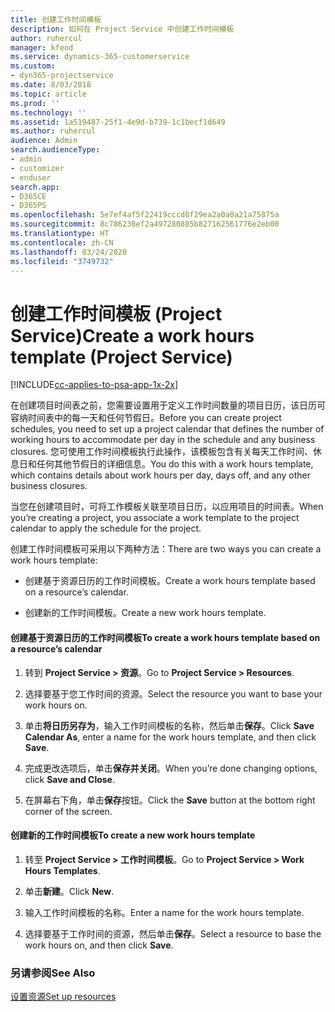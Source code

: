 ```yaml
---
title: 创建工作时间模板
description: 如何在 Project Service 中创建工作时间模板
author: ruhercul
manager: kfend
ms.service: dynamics-365-customerservice
ms.custom:
- dyn365-projectservice
ms.date: 8/03/2018
ms.topic: article
ms.prod: ''
ms.technology: ''
ms.assetid: 1a519487-25f1-4e9d-b739-1c1becf1d649
ms.author: ruhercul
audience: Admin
search.audienceType:
- admin
- customizer
- enduser
search.app:
- D365CE
- D365PS
ms.openlocfilehash: 5e7ef4af5f22419cccd8f29ea2a0a0a21a75875a
ms.sourcegitcommit: 8c786230ef2a497280885b827162561776e2eb00
ms.translationtype: HT
ms.contentlocale: zh-CN
ms.lasthandoff: 03/24/2020
ms.locfileid: "3749732"
---
```

# <a name="create-a-work-hours-template-project-service"></a><span data-ttu-id="2841c-103">创建工作时间模板 (Project Service)</span><span class="sxs-lookup"><span data-stu-id="2841c-103">Create a work hours template (Project Service)</span></span>

[!INCLUDE[cc-applies-to-psa-app-1x-2x](../includes/cc-applies-to-psa-app-1x-2x.md)]

<span data-ttu-id="2841c-104">在创建项目时间表之前，您需要设置用于定义工作时间数量的项目日历，该日历可容纳时间表中的每一天和任何节假日。</span><span class="sxs-lookup"><span data-stu-id="2841c-104">Before you can create project schedules, you need to set up a project calendar that defines the number of working hours to accommodate per day in the schedule and any business closures.</span></span> <span data-ttu-id="2841c-105">您可使用工作时间模板执行此操作，该模板包含有关每天工作时间、休息日和任何其他节假日的详细信息。</span><span class="sxs-lookup"><span data-stu-id="2841c-105">You do this with a work hours template, which contains details about work hours per day, days off, and any other business closures.</span></span>  
  
 <span data-ttu-id="2841c-106">当您在创建项目时，可将工作模板关联至项目日历，以应用项目的时间表。</span><span class="sxs-lookup"><span data-stu-id="2841c-106">When you’re creating a project, you associate a work template to the project calendar to apply the schedule for the project.</span></span>  
  
 <span data-ttu-id="2841c-107">创建工作时间模板可采用以下两种方法：</span><span class="sxs-lookup"><span data-stu-id="2841c-107">There are two ways you can create a work hours template:</span></span>  
  
-   <span data-ttu-id="2841c-108">创建基于资源日历的工作时间模板。</span><span class="sxs-lookup"><span data-stu-id="2841c-108">Create a work hours template based on a resource’s calendar.</span></span>  
  
-   <span data-ttu-id="2841c-109">创建新的工作时间模板。</span><span class="sxs-lookup"><span data-stu-id="2841c-109">Create a new work hours template.</span></span>  
  
#### <a name="to-create-a-work-hours-template-based-on-a-resources-calendar"></a><span data-ttu-id="2841c-110">创建基于资源日历的工作时间模板</span><span class="sxs-lookup"><span data-stu-id="2841c-110">To create a work hours template based on a resource’s calendar</span></span>  
  
1.  <span data-ttu-id="2841c-111">转到 **Project Service > 资源**。</span><span class="sxs-lookup"><span data-stu-id="2841c-111">Go to **Project Service > Resources**.</span></span>  
  
2.  <span data-ttu-id="2841c-112">选择要基于您工作时间的资源。</span><span class="sxs-lookup"><span data-stu-id="2841c-112">Select the resource you want to base your work hours on.</span></span>  
  
3.  <span data-ttu-id="2841c-113">单击**将日历另存为**，输入工作时间模板的名称，然后单击**保存**。</span><span class="sxs-lookup"><span data-stu-id="2841c-113">Click **Save Calendar As**, enter a name for the work hours template, and then click **Save**.</span></span>  
  
4.  <span data-ttu-id="2841c-114">完成更改选项后，单击**保存并关闭**。</span><span class="sxs-lookup"><span data-stu-id="2841c-114">When you’re done changing options, click **Save and Close**.</span></span>  
  
5.  <span data-ttu-id="2841c-115">在屏幕右下角，单击**保存**按钮。</span><span class="sxs-lookup"><span data-stu-id="2841c-115">Click the **Save** button at the bottom right corner of the screen.</span></span>  
  
#### <a name="to-create-a-new-work-hours-template"></a><span data-ttu-id="2841c-116">创建新的工作时间模板</span><span class="sxs-lookup"><span data-stu-id="2841c-116">To create a new work hours template</span></span>  
  
1.  <span data-ttu-id="2841c-117">转至 **Project Service > 工作时间模板**。</span><span class="sxs-lookup"><span data-stu-id="2841c-117">Go to **Project Service > Work Hours Templates**.</span></span>  
  
2.  <span data-ttu-id="2841c-118">单击**新建**。</span><span class="sxs-lookup"><span data-stu-id="2841c-118">Click **New**.</span></span>  
  
3.  <span data-ttu-id="2841c-119">输入工作时间模板的名称。</span><span class="sxs-lookup"><span data-stu-id="2841c-119">Enter a name for the work hours template.</span></span>  
  
4.  <span data-ttu-id="2841c-120">选择要基于工作时间的资源，然后单击**保存**。</span><span class="sxs-lookup"><span data-stu-id="2841c-120">Select a resource to base the work hours on, and then click **Save**.</span></span>  
  
### <a name="see-also"></a><span data-ttu-id="2841c-121">另请参阅</span><span class="sxs-lookup"><span data-stu-id="2841c-121">See Also</span></span>  
 [<span data-ttu-id="2841c-122">设置资源</span><span class="sxs-lookup"><span data-stu-id="2841c-122">Set up resources</span></span>](../project-service/set-up-resources.md)
